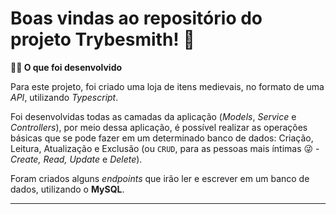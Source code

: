 # Boas vindas ao repositório do projeto Trybesmith! 🚀

<strong>👨‍💻 O que foi desenvolvido</strong><br />

  Para este projeto, foi criado uma loja de itens medievais, no formato de uma _API_, utilizando _Typescript_.
  
  Foi desenvolvidas todas as camadas da aplicação (_Models_, _Service_ e _Controllers_), por meio dessa aplicação, é possível realizar as operações básicas que se pode fazer em um determinado banco de dados:
  Criação, Leitura, Atualização e Exclusão (ou `CRUD`, para as pessoas mais íntimas 😜 - _Create, Read, Update_ e _Delete_).

  Foram criados alguns _endpoints_ que irão ler e escrever em um banco de dados, utilizando o **MySQL**.

  ---

 
